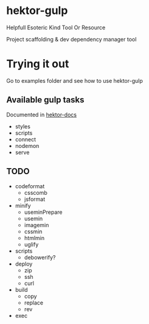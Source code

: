 # hektor-gulp

Helpfull Esoteric Kind Tool Or Resource

Project scaffolding &amp; dev dependency manager tool

# Trying it out

Go to examples folder and see how to use hektor-gulp

## Available gulp tasks

Documented in [hektor-docs](https://github.com/infinumjs/hektor-docs)

* styles
* scripts
* connect
* nodemon
* serve

## TODO

* codeformat
  * csscomb
  * jsformat
* minify
  * useminPrepare
  * usemin
  * imagemin
  * cssmin
  * htmlmin
  * uglify
* scripts
  * debowerify?
* deploy
  * zip
  * ssh
  * curl
* build
  * copy
  * replace
  * rev
* exec
